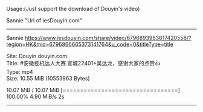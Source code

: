 Usage:(Just support the download of Douyin's video)

$annie "Url of iesDouyin.com"

******************************************************

$annie https://www.iesdouyin.com/share/video/6796893983617420558/?region=HK&mid=6796866665373141764&u_code=0&titleType=title<br>

Site:  Douyin douyin.com <br>
Title:  #安徽挖机达人大赛 宣城22401+吴达龙，感谢大家的点赞👍 <br>
Type:  mp4 <br>
Size:   10.55 MiB (10553963 Bytes) <br>

10.07 MiB / 10.07 MiB [=================================] 100.00% 4.90 MiB/s 2s

******************************************************
